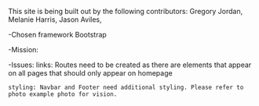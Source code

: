 This site is being built out by the following contributors: Gregory Jordan, Melanie Harris, Jason Aviles, 

-Chosen framework Bootstrap

-Mission:

-Issues:
    links: Routes need to be created as there are elements that appear on all pages that should only appear on homepage

    styling: Navbar and Footer need additional styling. Please refer to photo example photo for vision.


    
